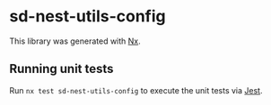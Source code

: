 # sd-nest-utils-config

This library was generated with [Nx](https://nx.dev).

## Running unit tests

Run `nx test sd-nest-utils-config` to execute the unit tests via [Jest](https://jestjs.io).
